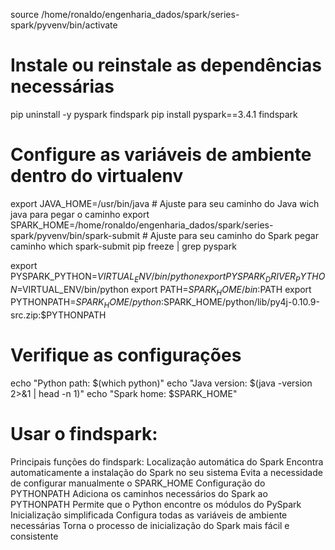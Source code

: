 source /home/ronaldo/engenharia_dados/spark/series-spark/pyvenv/bin/activate

# Instale ou reinstale as dependências necessárias
pip uninstall -y pyspark findspark
pip install pyspark==3.4.1 findspark

# Configure as variáveis de ambiente dentro do virtualenv
export JAVA_HOME=/usr/bin/java  # Ajuste para seu caminho do Java wich java para pegar o caminho
export SPARK_HOME=/home/ronaldo/engenharia_dados/spark/series-spark/pyvenv/bin/spark-submit  # Ajuste para seu caminho do Spark pegar caminho which spark-submit
pip freeze | grep pyspark

export PYSPARK_PYTHON=$VIRTUAL_ENV/bin/python
export PYSPARK_DRIVER_PYTHON=$VIRTUAL_ENV/bin/python
export PATH=$SPARK_HOME/bin:$PATH
export PYTHONPATH=$SPARK_HOME/python:$SPARK_HOME/python/lib/py4j-0.10.9-src.zip:$PYTHONPATH

# Verifique as configurações
echo "Python path: $(which python)"
echo "Java version: $(java -version 2>&1 | head -n 1)"
echo "Spark home: $SPARK_HOME"

# Usar o findspark:
Principais funções do findspark:
Localização automática do Spark
Encontra automaticamente a instalação do Spark no seu sistema
Evita a necessidade de configurar manualmente o SPARK_HOME
Configuração do PYTHONPATH
Adiciona os caminhos necessários do Spark ao PYTHONPATH
Permite que o Python encontre os módulos do PySpark
Inicialização simplificada
Configura todas as variáveis de ambiente necessárias
Torna o processo de inicialização do Spark mais fácil e consistente